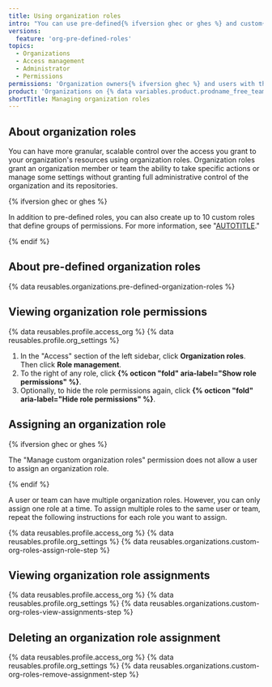 ```yaml
---
title: Using organization roles
intro: "You can use pre-defined{% ifversion ghec or ghes %} and custom{% endif %} organization roles to provision sets of permissions for your users."
versions:
  feature: 'org-pre-defined-roles'
topics:
  - Organizations
  - Access management
  - Administrator
  - Permissions
permissions: 'Organization owners{% ifversion ghec %} and users with the "Manage custom organization roles" permission{% endif %}'
product: 'Organizations on {% data variables.product.prodname_free_team %}, {% data variables.product.prodname_pro %}, {% data variables.product.prodname_team %}, {% data variables.product.prodname_ghe_cloud %}, and {% data variables.product.prodname_ghe_server %}'
shortTitle: Managing organization roles
---
```


## About organization roles

You can have more granular, scalable control over the access you grant to your organization's resources using organization roles. Organization roles grant an organization member or team the ability to take specific actions or manage some settings without granting full administrative control of the organization and its repositories.

{% ifversion ghec or ghes %}

In addition to pre-defined roles, you can also create up to 10 custom roles that define groups of permissions. For more information, see "[AUTOTITLE](/organizations/managing-peoples-access-to-your-organization-with-roles/about-custom-organization-roles)."

{% endif %}

## About pre-defined organization roles

{% data reusables.organizations.pre-defined-organization-roles %}

## Viewing organization role permissions

{% data reusables.profile.access_org %}
{% data reusables.profile.org_settings %}
1. In the "Access" section of the left sidebar, click **Organization roles**. Then click **Role management**.
1. To the right of any role, click **{% octicon "fold" aria-label="Show role permissions" %}**.
1. Optionally, to hide the role permissions again, click **{% octicon "fold" aria-label="Hide role permissions" %}**.

## Assigning an organization role

{% ifversion ghec or ghes %}

The "Manage custom organization roles" permission does not allow a user to assign an organization role.

{% endif %}

A user or team can have multiple organization roles. However, you can only assign one role at a time. To assign multiple roles to the same user or team, repeat the following instructions for each role you want to assign.

{% data reusables.profile.access_org %}
{% data reusables.profile.org_settings %}
{% data reusables.organizations.custom-org-roles-assign-role-step %}

## Viewing organization role assignments

{% data reusables.profile.access_org %}
{% data reusables.profile.org_settings %}
{% data reusables.organizations.custom-org-roles-view-assignments-step %}

## Deleting an organization role assignment

{% data reusables.profile.access_org %}
{% data reusables.profile.org_settings %}
{% data reusables.organizations.custom-org-roles-remove-assignment-step %}
